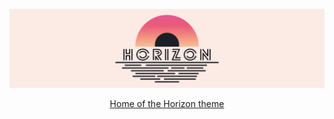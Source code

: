 ![Horizon Banner](banner.png)

<p align="center">
  <a href="https://horizontheme.com/">Home of the Horizon theme</a>
</p>
